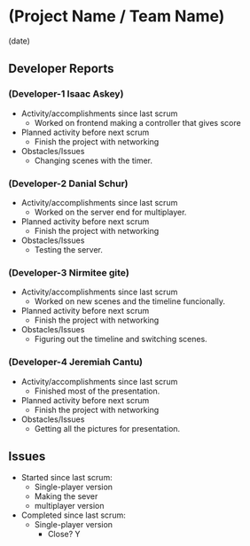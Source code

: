 #   (Project Name / Team Name)

(date)

##  Developer Reports

###  (Developer-1 Isaac Askey)

-   Activity/accomplishments since last scrum
    -   Worked on frontend making a controller that gives score
-   Planned activity before next scrum
    -   Finish the project with networking
-   Obstacles/Issues
    -   Changing scenes with the timer.

###  (Developer-2 Danial Schur)

-   Activity/accomplishments since last scrum
    -   Worked on the server end for multiplayer.
-   Planned activity before next scrum
    -   Finish the project with networking
-   Obstacles/Issues
    -   Testing the server.

###  (Developer-3 Nirmitee gite)

-   Activity/accomplishments since last scrum
    -   Worked on new scenes and the timeline funcionally. 
-   Planned activity before next scrum
    -   Finish the project with networking
-   Obstacles/Issues
    -   Figuring out the timeline and switching scenes.

###  (Developer-4 Jeremiah Cantu)

-   Activity/accomplishments since last scrum
    -   Finished most of the presentation. 
-   Planned activity before next scrum
    -   Finish the project with networking
-   Obstacles/Issues
    -   Getting all the pictures for presentation.

##  Issues

-   Started since last scrum:
    -   Single-player version
    -   Making the sever
	-   multiplayer version
-   Completed since last scrum:
    -   Single-player version
        -   Close? Y
